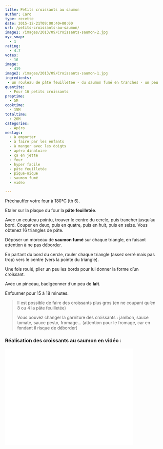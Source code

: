 ```yaml
---
title: Petits croissants au saumon
author: Caro
type: recette
date: 2015-12-21T09:00:40+00:00
url: /petits-croissants-au-saumon/
image1: /images/2013/09/Croissants-saumon-2.jpg
xyz_smap:
  - 1
rating:
  - 4.7
votes:
  - 10
image:
  - 419
image2: /images/2013/09/Croissants-saumon-1.jpg
ingredients:
 - un rouleau de pâte feuilletée - du saumon fumé en tranches - un peu de lait
quantite:
  - Pour 16 petits croissants
preptime:
  - 5M
cooktime:
  - 15M
totaltime:
  - 20M
categories:
  - Apéro
mestags:
  - à emporter
  - à faire par les enfants
  - à manger avec les doigts
  - apéro dinatoire
  - ça en jette
  - four
  - hyper facile
  - pâte feuilletée
  - pique-nique
  - saumon fumé
  - vidéo

---
```

Préchauffer votre four à 180°C (th 6).

Etaler sur la plaque du four la **pâte feuilletée**.

Avec un couteau pointu, trouver le centre du cercle, puis trancher jusqu&rsquo;au bord. Couper en deux, puis en quatre, puis en huit, puis en seize. Vous obtenez 16 triangles de pâte.

Déposer un morceau de **saumon fumé** sur chaque triangle, en faisant attention à ne pas déborder.

En partant du bord du cercle, rouler chaque triangle (assez serré mais pas trop) vers le centre (vers la pointe du triangle).

Une fois roulé, plier un peu les bords pour lui donner la forme d&rsquo;un croissant.

Avec un pinceau, badigeonner d&rsquo;un peu de **lait**.

Enfourner pour 15 à 18 minutes.

> Il est possible de faire des croissants plus gros (en ne coupant qu&rsquo;en 8 ou 4 la pâte feuilletée)
> 
> Vous pouvez changer la garniture des croissants : jambon, sauce tomate, sauce pesto, fromage&#8230; (attention pour le fromage, car en fondant il risque de déborder)

### Réalisation des croissants au saumon en vidéo :

<div class="video-container">
  <iframe src="//www.youtube.com/embed/P7tfashvsbI" width="420" height="315" frameborder="0" allowfullscreen="allowfullscreen"></iframe>
</div>